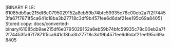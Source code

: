 [BINARY FILE: 61085db9ae215df6e0795029152a8eb59b74bfc59935c78c00eb2a7f2f74453fa67f7871f5ca641c18ba3b27718c3df9b457fee6d6daf21ee195c69a8405]
Stored copy: docs/converted-binary/61085db9ae215df6e0795029152a8eb59b74bfc59935c78c00eb2a7f2f74453fa67f7871f5ca641c18ba3b27718c3df9b457fee6d6daf21ee195c69a8405
